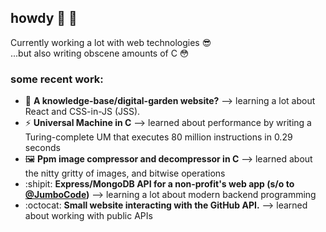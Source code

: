 ## howdy 👋 🤠
Currently working a lot with web technologies 😎  
...but also writing obscene amounts of C 😳

### some recent work:
- :eyes: **A knowledge-base/digital-garden website?** --> learning a lot about React and CSS-in-JS (JSS).
- :zap: **Universal Machine in C** --> learned about performance by writing a Turing-complete UM that executes 80 million instructions in 0.29 seconds
- :framed_picture: **Ppm image compressor and decompressor in C** --> learned about the nitty gritty of images, and bitwise operations
- :shipit: **Express/MongoDB API for a non-profit's web app (s/o to [@JumboCode](https://github.com/JumboCode))** --> learning a lot about modern backend programming
- :octocat: **Small website interacting with the GitHub API.** --> learned about working with public APIs
